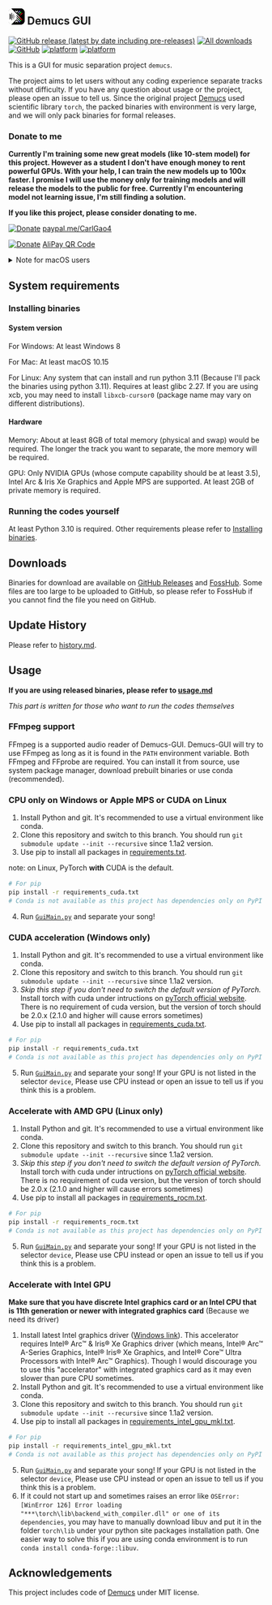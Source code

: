 ## [![Icon](./icon/icon_32x32.png)](.) Demucs GUI
[![GitHub release (latest by date including pre-releases)](https://img.shields.io/github/v/release/CarlGao4/Demucs-GUI?include_prereleases&style=plastic)](https://github.com/CarlGao4/Demucs-Gui/releases) [![All downloads](https://demucs-gui.carlgao4.workers.dev/downloads)](https://github.com/CarlGao4/Demucs-Gui/releases) [![GitHub](https://img.shields.io/github/license/carlgao4/demucs-gui?style=plastic)](LICENSE) [![platform](https://img.shields.io/badge/platform-Windows--64bit-blue?style=plastic)](https://github.com/CarlGao4/Demucs-Gui/releases) [![platform](https://img.shields.io/badge/platform-macOS--64bit%20%7C%20ARM64-yellow?style=plastic)](https://github.com/CarlGao4/Demucs-Gui/releases)

This is a GUI for music separation project `demucs`.

The project aims to let users without any coding experience separate tracks without difficulty. If you have any question about usage or the project, please open an issue to tell us. Since the original project [Demucs](https://github.com/adefossez/demucs) used scientific library `torch`, the packed binaries with environment is very large, and we will only pack binaries for formal releases.

### Donate to me

**Currently I'm training some new great models (like 10-stem model) for this project. However as a student I don't have enough money to rent powerful GPUs. With your help, I can train the new models up to 100x faster. I promise I will use the money only for training models and will release the models to the public for free. Currently I'm encountering model not learning issue, I'm still finding a solution.**

**If you like this project, please consider donating to me.**

[![Donate](https://img.shields.io/badge/Donate-PayPal-green.svg)](https://paypal.me/CarlGao4) [paypal.me/CarlGao4](https://paypal.me/CarlGao4)

[![Donate](https://img.shields.io/badge/Donate-AliPay-blue.svg)](./donate_alipay.jpg) [AliPay QR Code](./donate_alipay.jpg)

<details id="CannotOpen">
  <summary>Note for macOS users</summary>

If the application cannot be launched due to the Mac's security protection feature, try the following:

For macOS versions below 15.0:

1. Right-click on the Demucs-GUI app icon and select "Open".
2. Click "Open" again in the window that appears as follows.

![Open Anyway](./mac_open_anyway.png)

For macOS versions 15.0 or greater:
1. On your Mac, go to System Settings > Privacy & Security > Scroll to the Security section.
2. If you see a message stating "'Demucs-GUI.app' was blocked to protect your Mac." - to the right of this message, click "Open Anyway".
3. Enter your login password, then click OK. This will create an override in Gatekeeper, allowing Demucs-GUI to run.

![demucs-gui-macos15-gatekeeper-block-2](./macos15_open_anyway.png)
</details>

## System requirements
### Installing binaries
#### System version
For Windows: At least Windows 8

For Mac: At least macOS 10.15

For Linux: Any system that can install and run python 3.11 (Because I'll pack the binaries using python 3.11). Requires at least glibc 2.27. If you are using xcb, you may need to install `libxcb-cursor0` (package name may vary on different distributions).

#### Hardware
Memory: About at least 8GB of total memory (physical and swap) would be required. The longer the track you want to separate, the more memory will be required.

GPU: Only NVIDIA GPUs (whose compute capability should be at least 3.5), Intel Arc & Iris Xe Graphics and Apple MPS are supported. At least 2GB of private memory is required.

### Running the codes yourself
At least Python 3.10 is required. Other requirements please refer to [Installing binaries](#installing-binaries).

## Downloads
Binaries for download are available on [GitHub Releases](https://github.com/CarlGao4/Demucs-Gui/releases) and [FossHub](https://www.fosshub.com/Demucs-GUI.html). Some files are too large to be uploaded to GitHub, so please refer to FossHub if you cannot find the file you need on GitHub.

## Update History

Please refer to [history.md](history.md).

## Usage
**If you are using released binaries, please refer to [usage.md](usage.md)**

*This part is written for those who want to run the codes themselves*

### FFmpeg support

FFmpeg is a supported audio reader of Demucs-GUI. Demucs-GUI will try to use FFmpeg as long as it is found in the `PATH` environment variable. Both FFmpeg and FFprobe are required. You can install it from source, use system package manager, download prebuilt binaries or use conda (recommended).

### CPU only on Windows or Apple MPS or CUDA on Linux
1. Install Python and git. It's recommended to use a virtual environment like conda.
2. Clone this repository and switch to this branch. You should run `git submodule update --init --recursive` since 1.1a2 version.
3. Use pip to install all packages in [requirements.txt](requirements.txt).

note: on Linux, PyTorch **with** CUDA is the default.
```bash
# For pip
pip install -r requirements_cuda.txt
# Conda is not available as this project has dependencies only on PyPI
```
4. Run [`GuiMain.py`](GUI/GuiMain.py) and separate your song!

### CUDA acceleration (Windows only)
1. Install Python and git. It's recommended to use a virtual environment like conda.
2. Clone this repository and switch to this branch. You should run `git submodule update --init --recursive` since 1.1a2 version.
3. *Skip this step if you don't need to switch the default version of PyTorch.* Install torch with cuda under intructions on [pyTorch official website](https://pytorch.org/get-started/locally/#start-locally). There is no requirement of cuda version, but the version of torch should be 2.0.x (2.1.0 and higher will cause errors sometimes)
4. Use pip to install all packages in [requirements_cuda.txt](requirements_cuda.txt).
```bash
# For pip
pip install -r requirements_cuda.txt
# Conda is not available as this project has dependencies only on PyPI
```
5. Run [`GuiMain.py`](GUI/GuiMain.py) and separate your song! If your GPU is not listed in the selector `device`, Please use CPU instead or open an issue to tell us if you think this is a problem.

### Accelerate with AMD GPU (Linux only)
1. Install Python and git. It's recommended to use a virtual environment like conda.
2. Clone this repository and switch to this branch. You should run `git submodule update --init --recursive` since 1.1a2 version.
3. *Skip this step if you don't need to switch the default version of PyTorch.* Install torch with cuda under intructions on [pyTorch official website](https://pytorch.org/get-started/locally/#start-locally). There is no requirement of cuda version, but the version of torch should be 2.0.x (2.1.0 and higher will cause errors sometimes)
4. Use pip to install all packages in [requirements_rocm.txt](requirements_rocm.txt).
```bash
# For pip
pip install -r requirements_rocm.txt
# Conda is not available as this project has dependencies only on PyPI
```
5. Run [`GuiMain.py`](GUI/GuiMain.py) and separate your song! If your GPU is not listed in the selector `device`, Please use CPU instead or open an issue to tell us if you think this is a problem.

### Accelerate with Intel GPU

**Make sure that you have discrete Intel graphics card or an Intel CPU that is 11th generation or newer with integrated graphics card** (Because we need its driver)

1. Install latest Intel graphics driver ([Windows link](https://www.intel.com/content/www/us/en/download/785597/intel-arc-iris-xe-graphics-windows.html)). This accelerator requires Intel® Arc™ & Iris® Xe Graphics driver (which means, Intel® Arc™ A-Series Graphics, Intel® Iris® Xe Graphics, and Intel® Core™ Ultra Processors with Intel® Arc™ Graphics). Though I would discourage you to use this "accelerator" with integrated graphics card as it may even slower than pure CPU sometimes.
2. Install Python and git. It's recommended to use a virtual environment like conda.
3. Clone this repository and switch to this branch. You should run `git submodule update --init --recursive` since 1.1a2 version.
4. Use pip to install all packages in [requirements_intel_gpu_mkl.txt](requirements_intel_gpu_mkl.txt).
```bash
# For pip
pip install -r requirements_intel_gpu_mkl.txt
# Conda is not available as this project has dependencies only on PyPI
```
5. Run [`GuiMain.py`](GUI/GuiMain.py) and separate your song! If your GPU is not listed in the selector `device`, Please use CPU instead or open an issue to tell us if you think this is a problem.
6. If it could not start up and sometimes raises an error like `OSError: [WinError 126] Error loading "***\torch\lib\backend_with_compiler.dll" or one of its dependencies`, you may have to manually download libuv and put it in the folder `torch\lib` under your python site packages installation path. One easier way to solve this if you are using conda environment is to run `conda install conda-forge::libuv`.

## Acknowledgements
This project includes code of [Demucs](https://github.com/adefossez/demucs) under MIT license.
